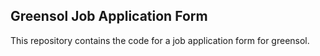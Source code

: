 ## Greensol Job Application Form

This repository contains the code for a job application form for greensol. 